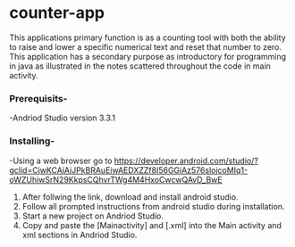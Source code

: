 # counter-app
This applications primary function is as a counting tool with both the ability to raise and lower a specific numerical text and reset that number to zero. This application has a secondary purpose as introductory for programming in java as illustrated in the notes scattered throughout the code in main activity. 
### Prerequisits- 
-Andriod Studio version 3.3.1
### Installing-
-Using a web browser go to https://developer.android.com/studio/?gclid=CjwKCAiAiJPkBRAuEiwAEDXZZf8I56GGiAz576slojcoMIq1-oWZUhiwSrN29KkpsCQhvrTWg4M4HxoCwcwQAvD_BwE

1. After follwing the link, download and install android studio. 
2. Follow all prompted instructions from android studio during installation. 
3. Start a new project on Andriod Studio. 
4. Copy and paste the [Mainactivity] and [.xml] into the Main activity and xml sections in Andriod Studio. 
